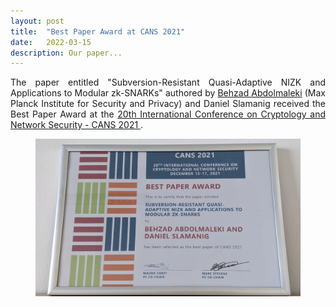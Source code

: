 ```yaml
---
layout: post
title:  "Best Paper Award at CANS 2021"
date:   2022-03-15
description: Our paper...
---
```


<p class="blockquote" align="justify">The paper entitled "Subversion-Resistant Quasi-Adaptive NIZK and Applications to Modular zk-SNARKs" authored by <a href="https://sites.google.com/view/behzad-abdolmaleki/home" target="_blank">Behzad Abdolmaleki</a> (Max Planck Institute for Security and Privacy) and Daniel Slamanig received the Best Paper Award at the <a href="https://cans2021.at/" target="_blank">20th International Conference on Cryptology and Network Security - CANS 2021 </a>.</p>

<figure>
    <a href="#img1" id="img1s">
      <img src="/assets/img/CANS21_Best_Paper.jpeg" width="640px" />
  </a>
  <!-- lightbox container hidden with CSS -->
  <a href="#img1s" class="lightbox" id="img1">
      <span style="background-image: url('/assets/img/CANS21_Best_Paper.jpeg')"></span>
  </a>
</figure>



